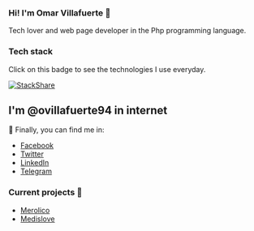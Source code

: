 ### Hi! I'm Omar Villafuerte 👋

Tech lover and web page developer in the Php programming language.

### Tech stack

Click on this badge to see the technologies I use everyday.

[![StackShare](http://img.shields.io/badge/tech-stack-0690fa.svg?style=flat)](https://stackshare.io/ovillafuerte94/my-stack)

## I'm @ovillafuerte94 in internet
🔎 Finally, you can find me in:

- [Facebook](https://www.facebook.com/ovillafuerte94)
- [Twitter](https://twitter.com/ovillafuerte94)
- [LinkedIn](https://www.linkedin.com/in/ovillafuerte94/)
- [Telegram](https://t.me/ovillafuerte94)

### Current projects 🚀

- [Merolico](https://merolico.app)
- [Medislove](https://medislove.com)
